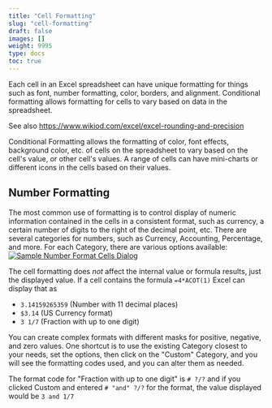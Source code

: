 ```yaml
---
title: "Cell Formatting"
slug: "cell-formatting"
draft: false
images: []
weight: 9995
type: docs
toc: true
---
```


Each cell in an Excel spreadsheet can have unique formatting for things such as font, number formatting, color, borders, and alignment.  Conditional formatting allows formatting for cells to vary based on data in the spreadsheet.

See also https://www.wikiod.com/excel/excel-rounding-and-precision

Conditional Formatting allows the formatting of color, font effects, background color, etc. of cells on the spreadsheet to vary based on the cell's value, or other cell's values.  A range of cells can have mini-charts or different icons in the cells based on their values.

## Number Formatting
The most common use of formatting is to control display of numeric information contained in the cells in a consistent format, such as currency, a certain number of digits to the right of the decimal point, etc.  There are several categories for numbers, such as Currency, Accounting, Percentage, and more.  For each Category, there are various options available:
[![Sample Number Format Cells Dialog][1]][1]


The cell formatting does _not_ affect the internal value or formula results, just the displayed value.  If a cell contains the formula `=4*ACOT(1)` Excel can display that as 
* `3.14159265359` (Number with 11 decimal places)
* `$3.14` (US Currency format)
* `3 1/7` (Fraction with up to one digit)

You can create complex formats with different masks for positive, negative, and zero values.  One shortcut is to use the existing Category closest to your needs, set the options, then click on the "Custom" Category, and you will see the formatting codes used, and you can alter them as needed.  

The format code for "Fraction with up to one digit" is `# ?/?` and if you clicked Custom and entered `# "and" ?/?` for the format, the value displayed would be `3 and 1/7`


  [1]: https://i.stack.imgur.com/MVlid.png

